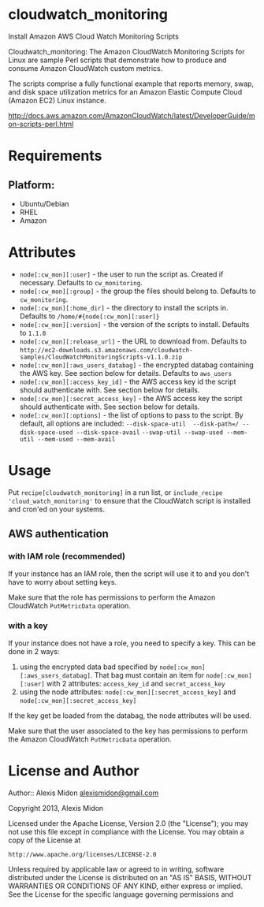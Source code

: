 cloudwatch_monitoring
==========

Install Amazon AWS Cloud Watch Monitoring Scripts

Cloudwatch_monitoring: The Amazon CloudWatch Monitoring Scripts for Linux are sample Perl scripts that
demonstrate how to produce and consume Amazon CloudWatch custom metrics.

The scripts comprise a fully functional example that reports memory, swap, and disk space utilization metrics
for an Amazon Elastic Compute Cloud (Amazon EC2) Linux instance.


http://docs.aws.amazon.com/AmazonCloudWatch/latest/DeveloperGuide/mon-scripts-perl.html


Requirements
==========

## Platform:

* Ubuntu/Debian
* RHEL
* Amazon


Attributes
==========

* `node[:cw_mon][:user]` - the user to run the script as. Created if necessary. Defaults to `cw_monitoring`.
* `node[:cw_mon][:group]` - the group the files should belong to. Defaults to `cw_monitoring`.
* `node[:cw_mon][:home_dir]` - the directory to install the scripts in. Defaults to  `/home/#{node[:cw_mon][:user]}`
* `node[:cw_mon][:version]`  - the version of the scripts to install. Defaults to `1.1.0`
* `node[:cw_mon][:release_url]` - the URL to download from. Defaults to `http://ec2-downloads.s3.amazonaws.com/cloudwatch-samples/CloudWatchMonitoringScripts-v1.1.0.zip`
* `node[:cw_mon][:aws_users_databag]` - the encrypted databag containing the AWS key. See section below for details. Defaults to `aws_users`
* `node[:cw_mon][:access_key_id]`     - the AWS access key id the script should authenticate with. See section below for details.
* `node[:cw_mon][:secret_access_key]` - the AWS access key the script should authenticate with. See section below for details.
* `node[:cw_mon][:options]` - the list of options to pass to the script. By default, all options are included:
            `--disk-space-util  --disk-path=/ --disk-space-used --disk-space-avail`
             `--swap-util --swap-used --mem-util --mem-used --mem-avail`


Usage
=====

Put `recipe[cloudwatch_monitoring]` in a run list, or `include_recipe 'cloud_watch_monitoring'` to ensure that
the CloudWatch script is installed and cron'ed on your systems.

## AWS authentication

### with IAM role (recommended)

If your instance has an IAM role, then the script will use it to and you don't have to worry about setting keys.

Make sure that the role has permissions to perform the Amazon CloudWatch `PutMetricData` operation.


### with a key

If your instance does not have a role, you need to specify a key. This can be done in 2 ways:

1. using the encrypted data bad specified by `node[:cw_mon][:aws_users_databag]`.  That bag must contain an item for `node[:cw_mon][:user]` with 2 attributes: `access_key_id` and `secret_access_key`
2. using the node attributes: `node[:cw_mon][:secret_access_key]` and `node[:cw_mon][:secret_access_key]`

If the key get be loaded from the databag, the node attributes will be used.

Make sure that the user associated to the key has permissions to perform the Amazon CloudWatch `PutMetricData` operation.


License and Author
==================

Author:: Alexis Midon <alexismidon@gmail.com>

Copyright 2013, Alexis Midon

Licensed under the Apache License, Version 2.0 (the "License");
you may not use this file except in compliance with the License.
You may obtain a copy of the License at

    http://www.apache.org/licenses/LICENSE-2.0

Unless required by applicable law or agreed to in writing, software
distributed under the License is distributed on an "AS IS" BASIS,
WITHOUT WARRANTIES OR CONDITIONS OF ANY KIND, either express or implied.
See the License for the specific language governing permissions and
